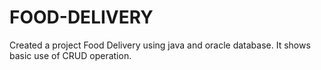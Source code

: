 # FOOD-DELIVERY
Created a project Food Delivery using java and oracle database.
It shows basic use of CRUD operation.
